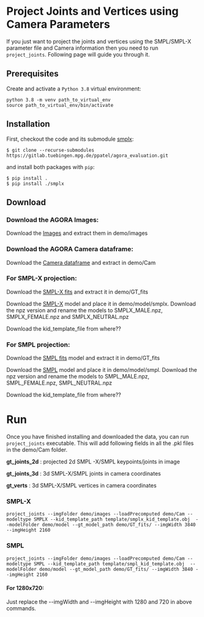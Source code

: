 # Project Joints and Vertices using Camera Parameters

If you just want to project the joints and vertices using the SMPL/SMPL-X parameter file and Camera information then you need to run `project_joints`. Following page will guide you through it.

## Prerequisites
Create and activate a `Python 3.8` virtual environment:
```
python 3.8 -m venv path_to_virtual_env
source path_to_virtual_env/bin/activate
```

## Installation
First, checkout the code and its submodule [smplx](https://github.com/jcpassy/smplx):
```
$ git clone --recurse-submodules https://gitlab.tuebingen.mpg.de/ppatel/agora_evaluation.git
```

and install both packages with `pip`:
```
$ pip install .
$ pip install ./smplx
```
## Download

### Download the AGORA Images:
Download the [Images](https://agora.is.tue.mpg.de/) and extract them in demo/images

### Download the AGORA Camera dataframe:
Download the [Camera dataframe](https://agora.is.tue.mpg.de/) and extract in demo/Cam

### For SMPL-X projection:
Download the [SMPL-X fits](https://agora.is.tue.mpg.de/) and extract it in demo/GT_fits

Download the [SMPL-X](https://smpl-x.is.tue.mpg.de/) model and place it in demo/model/smplx. Download the npz version and rename the models to SMPLX_MALE.npz, SMPLX_FEMALE.npz and SMPLX_NEUTRAL.npz

Download the kid_template_file from where??

### For SMPL projection:
Download the [SMPL fits](https://agora.is.tue.mpg.de/) model and extract it in demo/GT_fits

Download the [SMPL](https://smpl.is.tue.mpg.de/) model and place it in demo/model/smpl. 
Download the npz version and rename the models to SMPL_MALE.npz, SMPL_FEMALE.npz, SMPL_NEUTRAL.npz

Download the kid_template_file from where??

# Run
Once you have finished installing and downloaded the data, you can run `project_joints` executable. This will add following fields in all the .pkl files in the demo/Cam folder.

**gt_joints_2d** : projected 2d SMPL -X/SMPL keypoints/joints in image

**gt_joints_3d** : 3d SMPL-X/SMPL joints in camera coordinates

**gt_verts** : 3d SMPL-X/SMPL vertices in camera coordinates

### SMPL-X

```
project_joints --imgFolder demo/images --loadPrecomputed demo/Cam --modeltype SMPLX --kid_template_path template/smplx_kid_template.obj  --modelFolder demo/model --gt_model_path demo/GT_fits/ --imgWidth 3840 --imgHeight 2160

```

### SMPL
```
project_joints --imgFolder demo/images --loadPrecomputed demo/Cam --modeltype SMPL --kid_template_path template/smpl_kid_template.obj  --modelFolder demo/model --gt_model_path demo/GT_fits/ --imgWidth 3840 --imgHeight 2160

```
#### For 1280x720:
Just replace the --imgWidth and --imgHeight with 1280 and 720 in above commands.